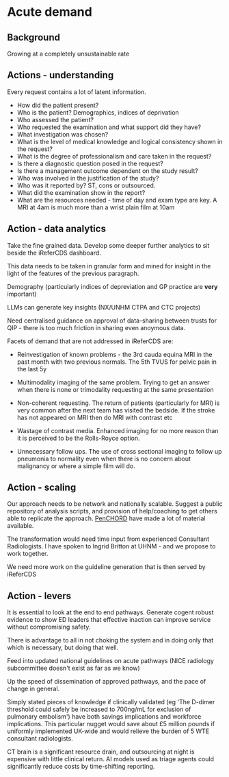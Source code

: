 # Acute demand

## Background

Growing at a completely unsustainable rate

##  Actions - understanding

Every request contains a lot of latent information.
* How did the patient present?
* Who is the patient?  Demographics, indices of deprivation
* Who assessed the patient?
* Who requested the examination and what support did they have?
* What investigation was chosen?
* What is the level of medical knowledge and logical consistency shown in the request?
* What is the degree of professionalism and care taken in the request?
* Is there a diagnostic question posed in the request?
* Is there a management outcome dependent on the study result?
* Who was involved in the justification of the study?
* Who was it reported by? ST, cons or outsourced.
* What did the examination show in the report?
* What are the resources needed - time of day and exam type are key.  A MRI at 4am is much more than a wrist plain film at 10am


## Action - data analytics

Take the fine grained data.  Develop some deeper further analytics to sit beside the iReferCDS dashboard.

This data needs to be taken in granular form and mined for insight in the light of the features of the previous paragraph.

Demography (particularly indices of depreviation and GP practice are **very** important)

LLMs can generate key insights (NX/UNHM CTPA and CTC projects)

Need centralised guidance on approval of data-sharing between trusts for QIP - there is too much friction in sharing even anoymous data.

Facets of demand that are not addressed in iReferCDS are:

* Reinvestigation of known problems - the 3rd cauda equina MRI in the past month with two previous normals.  The 5th TVUS for pelvic pain in the last 5y

* Multimodality imaging of the same problem.  Trying to get an answer when there is none or trimodality requesting at the same presentation

* Non-coherent requesting.  The return of patients (particularly for MRI) is very common after the next team has visited the bedside.  If the stroke has not appeared on MRI then do MRI with contrast etc

* Wastage of contrast media.  Enhanced imaging for no more reason than it is perceived to be the Rolls-Royce option.

* Unnecessary follow ups.  The use of cross sectional imaging to follow up pneumonia to normality even when there is no concern about malignancy or where a simple film will do.


## Action - scaling

Our approach needs to be network and nationally scalable.  Suggest a public repository of analysis scripts, and provision of help/coaching to get others able to replicate the approach.  [PenCHORD](https://arc-swp.nihr.ac.uk/research-and-implementation/research-teams/penchord/) have made a lot of material available.

The transformation would need time input from experienced Consultant Radiologists.  I have spoken to Ingrid Britton at UHNM - and we propose to work together.

We need more work on the guideline generation that is then served by iReferCDS

## Action - levers

It is essential to look at the end to end pathways.  Generate cogent robust evidence to show ED leaders that effective inaction can improve service without compromising safety.

There is advantage to all in not choking the system and in doing only that which is necessary, but doing that well.

Feed into updated national guidelines on acute pathways (NICE radiology subcommittee doesn't exist as far as we know)

Up the speed of dissemination of approved pathways, and the pace of change in general.

Simply stated pieces of knowledge if clinically validated (eg 'The D-dimer threshold could safely be increased to 700ng/mL for exclusion of pulmonary embolism') have both savings implications and workforce implications.  This particular nugget would save about £5 million pounds if uniformly implemented UK-wide and would relieve the burden of 5 WTE consultant radiologists.

CT brain is a significant resource drain, and outsourcing at night is expensive with little clinical return.  AI models used as triage agents could significantly reduce costs by time-shifting reporting.



